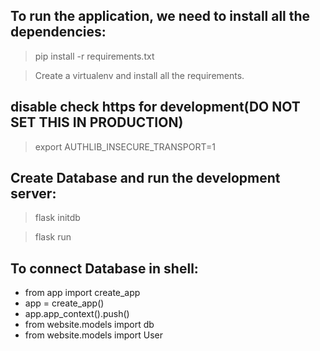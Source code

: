 ## To run the application, we need to install all the dependencies:
  > pip install -r requirements.txt
  
  > Create a virtualenv and install all the requirements.

## disable check https for development(DO NOT SET THIS IN PRODUCTION)
  > export AUTHLIB_INSECURE_TRANSPORT=1

## Create Database and run the development server:

  > flask initdb
  
  > flask run

## To connect Database in shell:
  - from app import create_app
  - app = create_app()
  - app.app_context().push()
  - from website.models import db
  - from website.models import User
